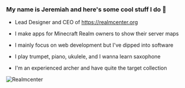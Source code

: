 ### My name is Jeremiah and here's some cool stuff I do 👋

- Lead Designer and CEO of https://realmcenter.org
  
- I make apps for Minecraft Realm owners to show their server maps
  
- I mainly focus on web development but I've dipped into software
  
- I play trumpet, piano, ukulele, and I wanna learn saxophone
  
- I'm an experienced archer and have quite the target collection

![Realmcenter](https://realmcenter.org/assets/logo-f76ef188.png)
